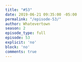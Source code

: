 ```yaml
---
title: "#53"
date: 2019-06-21 09:35:00 -05:00
permalink: "/episode-53/"
author: Whatevertown
season: 2
episode_type: full
episode: 53
explicit: 'no'
block: 'no'
comments: true
---
```


